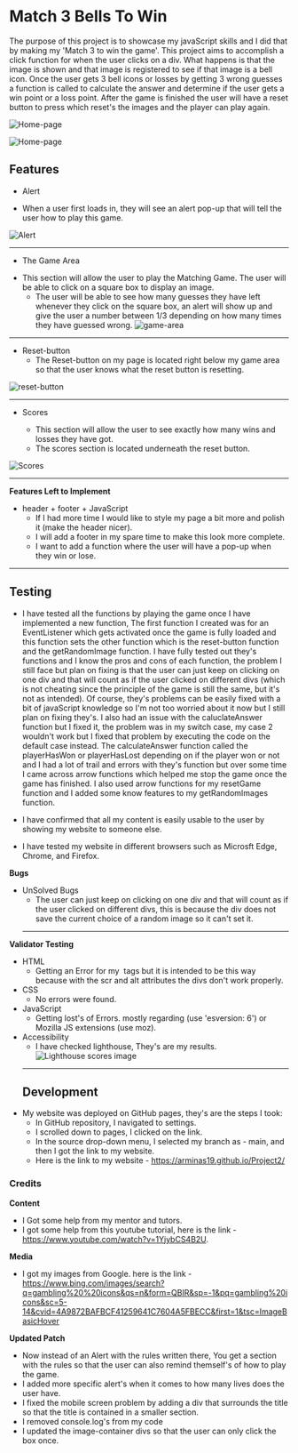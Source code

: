 # Match 3 Bells To Win

The purpose of this project is to showcase my javaScript skills and I did that by making my 
'Match 3 to win the game'. This project aims to accomplish a click function for when the user clicks on a div. What happens is that the image is shown and that image is registered to see if that image is a bell icon. Once the user gets 3 bell icons or losses by getting 3 wrong guesses a function is called to calculate the answer and determine if the user gets a win point or a loss point. After the game is finished the user will have a reset button to press
which reset's the images and the player can play again.  

![Home-page](assets/images/Matchinggame.PNG)

![Home-page](assets/images/Matchinggame2.PNG)

## Features 

* Alert 
 + When a user first loads in, they will see an alert pop-up that will tell the user how to play this game. 

![Alert](assets/images/alert!.PNG)
  
***

* The Game Area
 + This section will allow the user to play the Matching Game. The user will be able to click on a square box to 
   display an image.  
   + The user will be able to see how many guesses they have left whenever they click on the square box, an alert will show up and give the user a number between 1/3 depending on how many times they have guessed wrong.
 ![game-area](assets/images/game-area.PNG)
   


***

* Reset-button
   + The Reset-button on my page is located right below my game area so that the user knows what the reset button is resetting.

![reset-button](assets/images/resetB.PNG)
***

* Scores

   + This section will allow the user to see exactly how many wins and losses they have got.
   + The scores section is located underneath the reset button. 
   

![Scores](assets/images/Scores.PNG)
*** 

**Features Left to Implement**
 * header + footer + JavaScript
   + If I had more time I would like to style my page a bit more and polish it (make the header nicer).
   + I will add a footer in my spare time to make this look more complete. 
   + I want to add a function where the user will have a pop-up when they win or lose. 

***
    
   ## Testing
   + I have tested all the functions by playing the game once I have implemented a new function, The first function I created was for an EventListener which gets activated once the game is fully loaded and this function sets the other function which is the reset-button function and the getRandomImage function. I have fully tested out they's functions and I know the pros and cons of each function, the problem I still face but plan on fixing is that the user can just keep on clicking on one div and that will count as if the user clicked on different divs (which is not cheating since the principle of the game is still the same, but it's not as intended). Of course, they's problems can be easily fixed with a bit of javaScript knowledge so I'm not too worried about it now but I still plan on fixing they's. I also had an issue with the caluclateAnswer function but I fixed it, the problem was in my switch case, my case 2 wouldn't work but I fixed that problem by executing the code on the default case instead. The calculateAnswer function called the playerHasWon or playerHasLost depending on if the player won or not and I had a lot of trail and errors with they's function but over some time I came across arrow functions which helped me stop the game once the game has finished. I also used arrow functions for my resetGame function and I added some know features to my getRandomImages function.

   + I have confirmed that all my content is easily usable to the user by showing my website to someone else.
   + I have tested my website in different browsers such as Microsft Edge, Chrome, and Firefox.

   **Bugs** 
* UnSolved Bugs
   + The user can just keep on clicking on one div and that will count as if the user clicked on different divs, this is because the div does not save the current choice of a random image so it can't set it.
   *** 
**Validator Testing**
* HTML
   + Getting an Error for my <img> tags but it is intended to be this way because with the scr and alt attributes the divs don't work properly. 
* CSS 
   + No errors were found.
* JavaScript
   + Getting lost's of  Errors. mostly regarding  (use 'esversion: 6') or Mozilla JS extensions (use moz). 
* Accessibility 
   + I have checked lighthouse, They's are my results.
   ![Lighthouse scores image](assets/images/lighthouse.PNG)
   ***
   ## Development
* My website was deployed on GitHub pages, they's are the steps I took:
   + In GitHub repository, I navigated to settings. 
   + I scrolled down to pages, I clicked on the link. 
   + In the source drop-down menu, I selected my branch as - main, and then I got the link to my website. 
   * Here is the link to my website - https://arminas19.github.io/Project2/ 
 ### Credits 
   **Content** 
   + I Got some help from my mentor and tutors.  
   + I got some help from this youtube tutorial, here is the link - https://www.youtube.com/watch?v=1YjybCS4B2U.
   
**Media**
   + I got my images from Google. here is the link - https://www.bing.com/images/search?q=gambling%20%20icons&qs=n&form=QBIR&sp=-1&pq=gambling%20icons&sc=5-14&cvid=4A9872BAFBCF41259641C7604A5FBECC&first=1&tsc=ImageBasicHover

**Updated Patch**
* Now instead of an Alert with the rules written there, You get a section with the rules so that the user can also remind themself's of how to play the game. 
* I added more specific alert's when it comes to how many lives does the user have.
* I fixed the mobile screen problem by adding a div that surrounds the title so that the title is contained in a smaller section.  
* I removed console.log's from my code
* I updated the image-container divs so that the user can only click the box once. 
